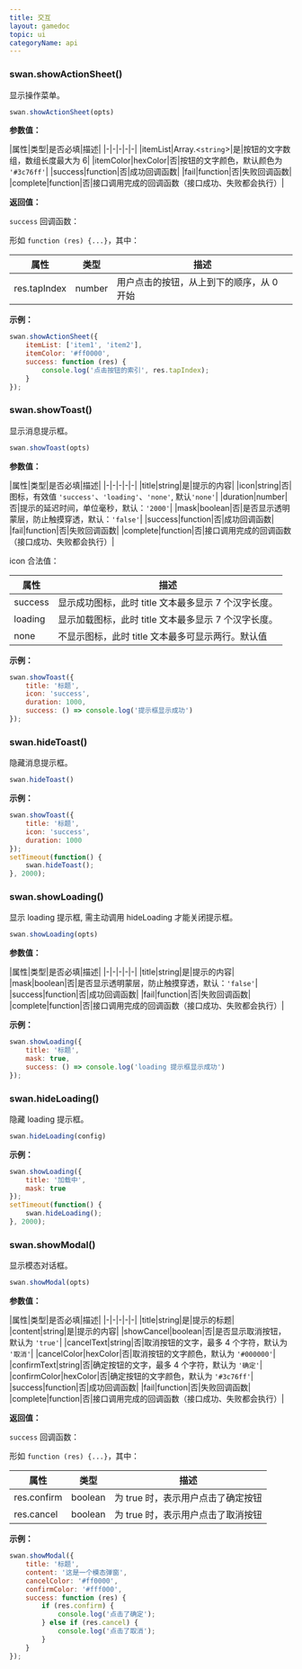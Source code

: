 ```yaml
---
title: 交互
layout: gamedoc
topic: ui
categoryName: api
---
```


### swan.showActionSheet()

显示操作菜单。

```js
swan.showActionSheet(opts)
```

**参数值：**

|属性|类型|是否必填|描述|
|-|-|-|-|-|
|itemList|Array.<`string`>|是|按钮的文字数组，数组长度最大为 6|
|itemColor|hexColor|否|按钮的文字颜色，默认颜色为 `'#3c76ff'`|
|success|function|否|成功回调函数|
|fail|function|否|失败回调函数|
|complete|function|否|接口调用完成的回调函数（接口成功、失败都会执行）|

**返回值：**

`success` 回调函数：

形如 `function (res) {...}`，其中：

|属性|类型|描述|
|-|-|-|
|res.tapIndex|number|用户点击的按钮，从上到下的顺序，从 0 开始|

**示例：**

```js
swan.showActionSheet({
    itemList: ['item1', 'item2'],
    itemColor: '#ff0000',
    success: function (res) {
        console.log('点击按钮的索引', res.tapIndex);
    }
});
```

### swan.showToast()

显示消息提示框。

```js
swan.showToast(opts)
```

**参数值：**

|属性|类型|是否必填|描述|
|-|-|-|-|-|
|title|string|是|提示的内容|
|icon|string|否|图标，有效值 `'success'`、`'loading'`、`'none'`, 默认`'none'`|
|duration|number|否|提示的延迟时间，单位毫秒，默认：`'2000'`|
|mask|boolean|否|是否显示透明蒙层，防止触摸穿透，默认：`'false'`|
|success|function|否|成功回调函数|
|fail|function|否|失败回调函数|
|complete|function|否|接口调用完成的回调函数（接口成功、失败都会执行）|

icon 合法值：

|属性|描述|
|-|-|
|success|显示成功图标，此时 title 文本最多显示 7 个汉字长度。|
|loading|显示加载图标，此时 title 文本最多显示 7 个汉字长度。|
|none|不显示图标，此时 title 文本最多可显示两行。默认值|

**示例：**

```js
swan.showToast({
    title: '标题',
    icon: 'success',
    duration: 1000,
    success: () => console.log('提示框显示成功')
});
```

### swan.hideToast()

隐藏消息提示框。

```js
swan.hideToast()
```

**示例：**

```js
swan.showToast({
    title: '标题',
    icon: 'success',
    duration: 1000
});
setTimeout(function() {
    swan.hideToast();
}, 2000);
```

### swan.showLoading()

显示 loading 提示框, 需主动调用 hideLoading 才能关闭提示框。

```js
swan.showLoading(opts)
```

**参数值：**

|属性|类型|是否必填|描述|
|-|-|-|-|-|
|title|string|是|提示的内容|
|mask|boolean|否|是否显示透明蒙层，防止触摸穿透，默认：`'false'`|
|success|function|否|成功回调函数|
|fail|function|否|失败回调函数|
|complete|function|否|接口调用完成的回调函数（接口成功、失败都会执行）|

**示例：**

```js
swan.showLoading({
    title: '标题',
    mask: true,
    success: () => console.log('loading 提示框显示成功')
});
```


### swan.hideLoading()

隐藏 loading 提示框。

```js
swan.hideLoading(config)
```

**示例：**

```js
swan.showLoading({
    title: '加载中',
    mask: true
});
setTimeout(function() {
    swan.hideLoading();
}, 2000);
```


### swan.showModal()

显示模态对话框。

```js
swan.showModal(opts)
```

**参数值：**

|属性|类型|是否必填|描述|
|-|-|-|-|-|
|title|string|是|提示的标题|
|content|string|是|提示的内容|
|showCancel|boolean|否|是否显示取消按钮，默认为 `'true'`|
|cancelText|string|否|取消按钮的文字，最多 4 个字符，默认为 `'取消'`|
|cancelColor|hexColor|否|取消按钮的文字颜色，默认为 `'#000000'`|
|confirmText|string|否|确定按钮的文字，最多 4 个字符，默认为 `'确定'`|
|confirmColor|hexColor|否|确定按钮的文字颜色，默认为 `'#3c76ff'`|
|success|function|否|成功回调函数|
|fail|function|否|失败回调函数|
|complete|function|否|接口调用完成的回调函数（接口成功、失败都会执行）|

**返回值：**

`success` 回调函数：

形如 `function (res) {...}`，其中：

|属性|类型|描述|
|-|-|-|
|res.confirm|boolean|为 true 时，表示用户点击了确定按钮|
|res.cancel|boolean|为 true 时，表示用户点击了取消按钮|

**示例：**

```js
swan.showModal({
    title: '标题',
    content: '这是一个模态弹窗',
    cancelColor: '#ff0000',
    confirmColor: '#fff000',
    success: function (res) {
        if (res.confirm) {
            console.log('点击了确定');
        } else if (res.cancel) {
            console.log('点击了取消');
        }
    }
});
```
